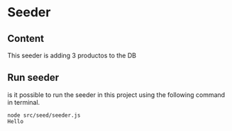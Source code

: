 # Seeder

## Content
This seeder is adding 3 productos to the DB

## Run seeder
is it possible to run the seeder in this project using the following command in terminal.

```
node src/seed/seeder.js  
Hello

```